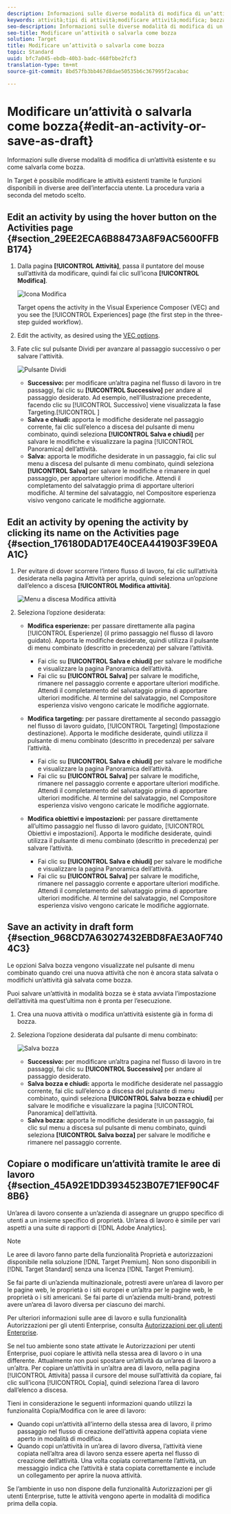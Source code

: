 ```yaml
---
description: Informazioni sulle diverse modalità di modifica di un’attività esistente e su come salvarla come bozza.
keywords: attività;tipi di attività;modificare attività;modifica; bozza
seo-description: Informazioni sulle diverse modalità di modifica di un’attività esistente e su come salvarla come bozza.
seo-title: Modificare un’attività o salvarla come bozza
solution: Target
title: Modificare un’attività o salvarla come bozza
topic: Standard
uuid: bfc7a045-ebdb-40b3-badc-668fbbe2fcf3
translation-type: tm+mt
source-git-commit: 8bd57fb3bb467d8dae50535b6c367995f2acabac

---
```



# Modificare un’attività o salvarla come bozza{#edit-an-activity-or-save-as-draft}

Informazioni sulle diverse modalità di modifica di un’attività esistente e su come salvarla come bozza.

In Target è possibile modificare le attività esistenti tramite le funzioni disponibili in diverse aree dell’interfaccia utente. La procedura varia a seconda del metodo scelto.

## Edit an activity by using the hover button on the Activities page {#section_29EE2ECA6B88473A8F9AC5600FFBB174}

1. Dalla pagina **[!UICONTROL Attività]**, passa il puntatore del mouse sull’attività da modificare, quindi fai clic sull’icona **[!UICONTROL Modifica]**.

   ![Icona Modifica](/help/c-activities/assets/hover_edit.png)

   Target opens the activity in the Visual Experience Composer (VEC) and you see the [!UICONTROL Experiences] page (the first step in the three-step guided workflow).

1. Edit the activity, as desired using the [VEC options](/help/c-experiences/c-visual-experience-composer/viztarget-options.md).

1. Fate clic sul pulsante Dividi per avanzare al passaggio successivo o per salvare l&#39;attività.

   ![Pulsante Dividi](/help/c-activities/assets/edit_split_button_2.png)

   * **Successivo:** per modificare un’altra pagina nel flusso di lavoro in tre passaggi, fai clic su **[!UICONTROL Successivo]** per andare al passaggio desiderato. Ad esempio, nell’illustrazione precedente, facendo clic su [!UICONTROL Successivo] viene visualizzata la fase Targeting.[!UICONTROL ]
   * **Salva e chiudi:** apporta le modifiche desiderate nel passaggio corrente, fai clic sull’elenco a discesa del pulsante di menu combinato, quindi seleziona **[!UICONTROL Salva e chiudi]** per salvare le modifiche e visualizzare la pagina [!UICONTROL Panoramica] dell’attività.
   * **Salva:** apporta le modifiche desiderate in un passaggio, fai clic sul menu a discesa del pulsante di menu combinato, quindi seleziona **[!UICONTROL Salva]** per salvare le modifiche e rimanere in quel passaggio, per apportare ulteriori modifiche. Attendi il completamento del salvataggio prima di apportare ulteriori modifiche. Al termine del salvataggio, nel Compositore esperienza visivo vengono caricate le modifiche aggiornate.

## Edit an activity by opening the activity by clicking its name on the Activities page {#section_176180DAD17E40CEA441903F39E0AA1C}

1. Per evitare di dover scorrere l’intero flusso di lavoro, fai clic sull’attività desiderata nella pagina Attività per aprirla, quindi seleziona un’opzione dall’elenco a discesa **[!UICONTROL Modifica attività]**.

   ![Menu a discesa Modifica attività](/help/c-activities/assets/edit_activity.png)

1. Seleziona l’opzione desiderata:

   * **Modifica esperienze:** per passare direttamente alla pagina [!UICONTROL Esperienze] (il primo passaggio nel flusso di lavoro guidato). Apporta le modifiche desiderate, quindi utilizza il pulsante di menu combinato (descritto in precedenza) per salvare l’attività.

      * Fai clic su **[!UICONTROL Salva e chiudi]** per salvare le modifiche e visualizzare la pagina Panoramica dell’attività.
      * Fai clic su **[!UICONTROL Salva]** per salvare le modifiche, rimanere nel passaggio corrente e apportare ulteriori modifiche. Attendi il completamento del salvataggio prima di apportare ulteriori modifiche. Al termine del salvataggio, nel Compositore esperienza visivo vengono caricate le modifiche aggiornate.
   * **Modifica targeting:** per passare direttamente al secondo passaggio nel flusso di lavoro guidato, [!UICONTROL Targeting] (Impostazione destinazione). Apporta le modifiche desiderate, quindi utilizza il pulsante di menu combinato (descritto in precedenza) per salvare l’attività.

      * Fai clic su **[!UICONTROL Salva e chiudi]** per salvare le modifiche e visualizzare la pagina Panoramica dell’attività.
      * Fai clic su **[!UICONTROL Salva]** per salvare le modifiche, rimanere nel passaggio corrente e apportare ulteriori modifiche. Attendi il completamento del salvataggio prima di apportare ulteriori modifiche. Al termine del salvataggio, nel Compositore esperienza visivo vengono caricate le modifiche aggiornate.
   * **Modifica obiettivi e impostazioni:** per passare direttamente all’ultimo passaggio nel flusso di lavoro guidato, [!UICONTROL Obiettivi e impostazioni]. Apporta le modifiche desiderate, quindi utilizza il pulsante di menu combinato (descritto in precedenza) per salvare l’attività.

      * Fai clic su **[!UICONTROL Salva e chiudi]** per salvare le modifiche e visualizzare la pagina Panoramica dell’attività.
      * Fai clic su **[!UICONTROL Salva]** per salvare le modifiche, rimanere nel passaggio corrente e apportare ulteriori modifiche. Attendi il completamento del salvataggio prima di apportare ulteriori modifiche. Al termine del salvataggio, nel Compositore esperienza visivo vengono caricate le modifiche aggiornate.



## Save an activity in draft form {#section_968CD7A63027432EBD8FAE3A0F7404C3}

Le opzioni Salva bozza vengono visualizzate nel pulsante di menu combinato quando crei una nuova attività che non è ancora stata salvata o modifichi un’attività già salvata come bozza.

Puoi salvare un’attività in modalità bozza se è stata avviata l’impostazione dell’attività ma quest’ultima non è pronta per l’esecuzione.

1. Crea una nuova attività o modifica un’attività esistente già in forma di bozza.
1. Seleziona l’opzione desiderata dal pulsante di menu combinato:

   ![Salva bozza](/help/c-activities/assets/save_draft.png)

   * **Successivo:** per modificare un’altra pagina nel flusso di lavoro in tre passaggi, fai clic su **[!UICONTROL Successivo]** per andare al passaggio desiderato.
   * **Salva bozza e chiudi:** apporta le modifiche desiderate nel passaggio corrente, fai clic sull’elenco a discesa del pulsante di menu combinato, quindi seleziona **[!UICONTROL Salva bozza e chiudi]** per salvare le modifiche e visualizzare la pagina [!UICONTROL Panoramica] dell’attività.
   * **Salva bozza:** apporta le modifiche desiderate in un passaggio, fai clic sul menu a discesa sul pulsante di menu combinato, quindi seleziona **[!UICONTROL Salva bozza]** per salvare le modifiche e rimanere nel passaggio corrente.

## Copiare o modificare un’attività tramite le aree di lavoro {#section_45A92E1DD3934523B07E71EF90C4F8B6}

Un’area di lavoro consente a un’azienda di assegnare un gruppo specifico di utenti a un insieme specifico di proprietà. Un’area di lavoro è simile per vari aspetti a una suite di rapporti di [!DNL Adobe Analytics].

>[!NOTE]
>
>Le aree di lavoro fanno parte della funzionalità Proprietà e autorizzazioni disponibile nella soluzione [!DNL Target Premium]. Non sono disponibili in [!DNL Target Standard] senza una licenza [!DNL Target Premium].

Se fai parte di un’azienda multinazionale, potresti avere un’area di lavoro per le pagine web, le proprietà o i siti europei e un’altra per le pagine web, le proprietà o i siti americani. Se fai parte di un’azienda multi-brand, potresti avere un’area di lavoro diversa per ciascuno dei marchi.

Per ulteriori informazioni sulle aree di lavoro e sulla funzionalità Autorizzazioni per gli utenti Enterprise, consulta [Autorizzazioni per gli utenti Enterprise](../administrating-target/c-user-management/property-channel/property-channel.md#concept_E396B16FA2024ADBA27BC056138F9838).

Se nel tuo ambiente sono state attivate le Autorizzazioni per utenti Enterprise, puoi copiare le attività nella stessa area di lavoro o in una differente. Attualmente non puoi spostare un’attività da un’area di lavoro a un’altra. Per copiare un’attività in un’altra area di lavoro, nella pagina [!UICONTROL Attività] passa il cursore del mouse sull’attività da copiare, fai clic sull’icona [!UICONTROL Copia], quindi seleziona l’area di lavoro dall’elenco a discesa.

Tieni in considerazione le seguenti informazioni quando utilizzi la funzionalità Copia/Modifica con le aree di lavoro:

* Quando copi un’attività all’interno della stessa area di lavoro, il primo passaggio nel flusso di creazione dell’attività appena copiata viene aperto in modalità di modifica.
* Quando copi un’attività in un’area di lavoro diversa, l’attività viene copiata nell’altra area di lavoro senza essere aperta nel flusso di creazione dell’attività. Una volta copiata correttamente l’attività, un messaggio indica che l’attività è stata copiata correttamente e include un collegamento per aprire la nuova attività.

Se l’ambiente in uso non dispone della funzionalità Autorizzazioni per gli utenti Enterprise, tutte le attività vengono aperte in modalità di modifica prima della copia.
